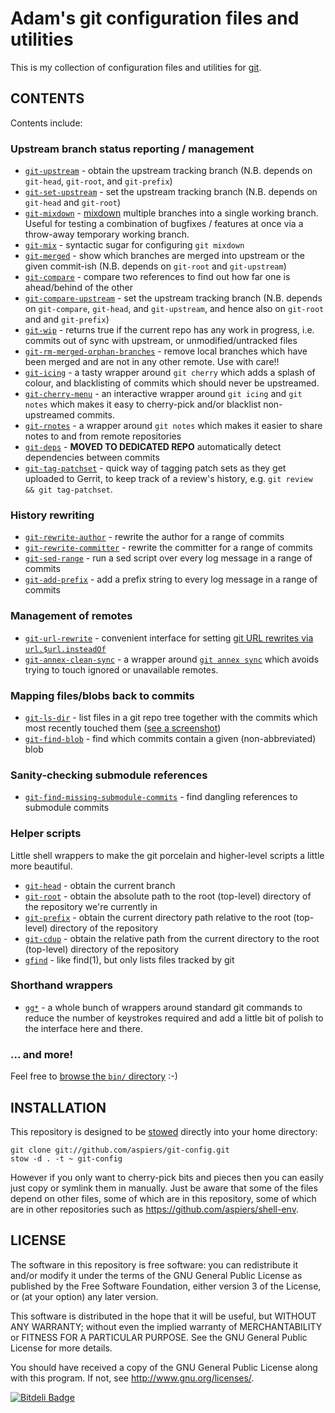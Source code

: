 # Adam's git configuration files and utilities

This is my collection of configuration files and utilities for
[git](http://git-scm.com/).

## CONTENTS

Contents include:

### Upstream branch status reporting / management

* [`git-upstream`](https://github.com/aspiers/git-config/blob/master/bin/git-upstream) - obtain the upstream tracking branch (N.B. depends on `git-head`, `git-root`, and `git-prefix`)
* [`git-set-upstream`](https://github.com/aspiers/git-config/blob/master/bin/git-set-upstream) - set the upstream tracking branch (N.B. depends on `git-head` and `git-root`)
* [`git-mixdown`](https://github.com/aspiers/git-config/blob/master/bin/git-mixdown) - [mixdown](http://en.wikipedia.org/wiki/Audio_mixing_(recorded_music)) multiple branches into a single working branch.  Useful for testing a combination of bugfixes / features at once via a throw-away temporary working branch.
* [`git-mix`](https://github.com/aspiers/git-config/blob/master/bin/git-mix) - syntactic sugar for configuring `git mixdown`
* [`git-merged`](https://github.com/aspiers/git-config/blob/master/bin/git-merged) - show which branches are merged into upstream or the given commit-ish (N.B. depends on `git-root` and `git-upstream`)
* [`git-compare`](https://github.com/aspiers/git-config/blob/master/bin/git-compare) - compare two references to find out how far one is ahead/behind of the other
* [`git-compare-upstream`](https://github.com/aspiers/git-config/blob/master/bin/git-compare-upstream) - set the upstream tracking branch (N.B. depends on `git-compare`, `git-head`, and `git-upstream`, and hence also on `git-root` and and `git-prefix`)
* [`git-wip`](https://github.com/aspiers/git-config/blob/master/bin/git-wip) - returns true if the current repo has any work in progress, i.e. commits out of sync with upstream, or unmodified/untracked files
* [`git-rm-merged-orphan-branches`](https://github.com/aspiers/git-config/blob/master/bin/git-rm-merged-orphan-branches) - remove local branches which have been merged and are not in any other remote.  Use with care!!
* [`git-icing`](https://github.com/aspiers/git-config/blob/master/bin/git-icing) - a tasty wrapper around `git cherry` which adds a splash of colour, and blacklisting of commits which should never be upstreamed.
* [`git-cherry-menu`](https://github.com/aspiers/git-config/blob/master/bin/git-cherry-menu) - an interactive wrapper around `git icing` and `git notes` which makes it easy to cherry-pick and/or blacklist non-upstreamed commits.
* [`git-rnotes`](https://github.com/aspiers/git-config/blob/master/bin/git-rnotes) - a wrapper around `git notes` which makes it easier to share notes to and from remote repositories
* [`git-deps`](https://github.com/aspiers/git-deps) - **MOVED TO DEDICATED REPO** automatically detect dependencies between commits
* [`git-tag-patchset`](https://github.com/aspiers/git-config/blob/master/bin/git-tag-patchset) - quick way of tagging patch sets as they get uploaded to Gerrit, to keep track of a review's history, e.g. `git review && git tag-patchset`.

### History rewriting

* [`git-rewrite-author`](https://github.com/aspiers/git-config/blob/master/bin/git-rewrite-author) - rewrite the author for a range of commits
* [`git-rewrite-committer`](https://github.com/aspiers/git-config/blob/master/bin/git-rewrite-committer) - rewrite the committer for a range of commits
* [`git-sed-range`](https://github.com/aspiers/git-config/blob/master/bin/git-sed-range) - run a sed script over every log message in a range of commits
* [`git-add-prefix`](https://github.com/aspiers/git-config/blob/master/bin/git-add-prefix) - add a prefix string to every log message in a range of commits

### Management of remotes

* [`git-url-rewrite`](https://github.com/aspiers/git-config/blob/master/bin/git-url-rewrite) - convenient interface for setting [git URL rewrites via `url.$url.insteadOf`](http://qa-rockstar.livejournal.com/9961.html)
* [`git-annex-clean-sync`](https://github.com/aspiers/git-config/blob/master/bin/git-annex-clean-sync) - a wrapper around [`git annex sync`](https://git-annex.branchable.com/sync/) which avoids trying to touch ignored or unavailable remotes.

### Mapping files/blobs back to commits

* [`git-ls-dir`](https://github.com/aspiers/git-config/blob/master/bin/git-ls-dir) - list files in a git repo tree together with the commits which most recently touched them ([see a screenshot](http://stackoverflow.com/a/8774800/179332))
* [`git-find-blob`](https://github.com/aspiers/git-config/blob/master/bin/git-find-blob) - find which commits contain a given (non-abbreviated) blob

### Sanity-checking submodule references

* [`git-find-missing-submodule-commits`](https://github.com/aspiers/git-config/blob/master/bin/git-find-missing-submodule-commits) - find dangling references to submodule commits

### Helper scripts

Little shell wrappers to make the git porcelain and higher-level scripts a little more beautiful.

* [`git-head`](https://github.com/aspiers/git-config/blob/master/bin/git-head) - obtain the current branch
* [`git-root`](https://github.com/aspiers/git-config/blob/master/bin/git-root) - obtain the absolute path to the root (top-level) directory of the repository we're currently in
* [`git-prefix`](https://github.com/aspiers/git-config/blob/master/bin/git-prefix) - obtain the current directory path relative to the root (top-level) directory of the repository
* [`git-cdup`](https://github.com/aspiers/git-config/blob/master/bin/git-cdup) - obtain the relative path from the current directory to the root (top-level) directory of the repository
* [`gfind`](https://github.com/aspiers/git-config/blob/master/bin/gfind) - like find(1), but only lists files tracked by git

### Shorthand wrappers

* [`gg*`](https://github.com/aspiers/git-config/tree/master/bin/) - a whole bunch of wrappers around standard git commands to reduce the number of keystrokes required and add a little bit of polish to the interface here and there.

### ... and more!

Feel free to [browse the `bin/` directory](https://github.com/aspiers/git-config/tree/master/bin) :-)

## INSTALLATION

This repository is designed to be
[stowed](http://www.gnu.org/software/stow/) directly into your home
directory:

    git clone git://github.com/aspiers/git-config.git
    stow -d . -t ~ git-config

However if you only want to cherry-pick bits and pieces then you can
easily just copy or symlink them in manually.  Just be aware that some
of the files depend on other files, some of which are in this
repository, some of which are in other repositories such as
https://github.com/aspiers/shell-env.

## LICENSE

The software in this repository is free software: you can redistribute
it and/or modify it under the terms of the GNU General Public License
as published by the Free Software Foundation, either version 3 of the
License, or (at your option) any later version.

This software is distributed in the hope that it will be useful, but
WITHOUT ANY WARRANTY; without even the implied warranty of
MERCHANTABILITY or FITNESS FOR A PARTICULAR PURPOSE.  See the GNU
General Public License for more details.

You should have received a copy of the GNU General Public License
along with this program.  If not, see <http://www.gnu.org/licenses/>.


[![Bitdeli Badge](https://d2weczhvl823v0.cloudfront.net/aspiers/git-config/trend.png)](https://bitdeli.com/free "Bitdeli Badge")

